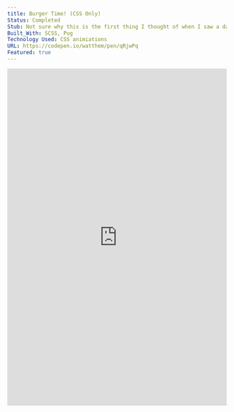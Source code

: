 ```yaml
---
title: Burger Time! (CSS Only)
Status: Completed
Stub: Not sure why this is the first thing I thought of when I saw a daily CSS challenge on the topic of "hamburgers", but building this demo using only CSS compontents brought back a lot of fond memories!
Built_With: SCSS, Pug
Technology Used: CSS animiations
URL: https://codepen.io/watthem/pen/qRjwPq
Featured: true
---
```

<iframe height="775" style="width: 100%;" scrolling="no" title="Burger Time! (CSS Only)" src="https://codepen.io/watthem/embed/qRjwPq?height=775&theme-id=dark&default-tab=result" frameborder="no" allowtransparency="true" allowfullscreen="true">
  See the Pen <a href='https://codepen.io/watthem/pen/qRjwPq'>Burger Time! (CSS Only)</a> by Matthew Hendricks
  (<a href='https://codepen.io/watthem'>@watthem</a>) on <a href='https://codepen.io'>CodePen</a>.
</iframe>